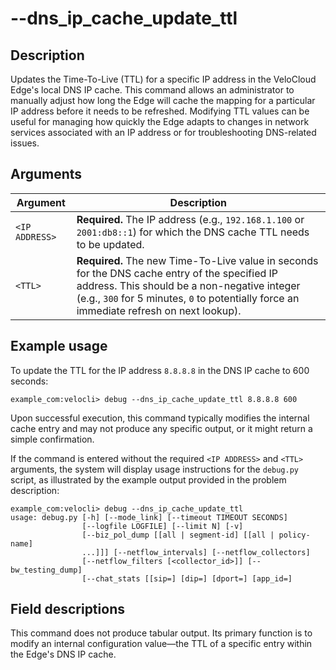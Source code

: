 #	--dns_ip_cache_update_ttl <IP ADDRESS> <TTL>

##	Description
Updates the Time-To-Live (TTL) for a specific IP address in the VeloCloud Edge's local DNS IP cache. This command allows an administrator to manually adjust how long the Edge will cache the mapping for a particular IP address before it needs to be refreshed. Modifying TTL values can be useful for managing how quickly the Edge adapts to changes in network services associated with an IP address or for troubleshooting DNS-related issues.

##  Arguments
| Argument      | Description                                                                 |
|---------------|-----------------------------------------------------------------------------|
| `<IP ADDRESS>`  | **Required.** The IP address (e.g., `192.168.1.100` or `2001:db8::1`) for which the DNS cache TTL needs to be updated. |
| `<TTL>`         | **Required.** The new Time-To-Live value in seconds for the DNS cache entry of the specified IP address. This should be a non-negative integer (e.g., `300` for 5 minutes, `0` to potentially force an immediate refresh on next lookup). |

##  Example usage
To update the TTL for the IP address `8.8.8.8` in the DNS IP cache to 600 seconds:
```
example_com:velocli> debug --dns_ip_cache_update_ttl 8.8.8.8 600
```
Upon successful execution, this command typically modifies the internal cache entry and may not produce any specific output, or it might return a simple confirmation.

If the command is entered without the required `<IP ADDRESS>` and `<TTL>` arguments, the system will display usage instructions for the `debug.py` script, as illustrated by the example output provided in the problem description:
```
example_com:velocli> debug --dns_ip_cache_update_ttl
usage: debug.py [-h] [--mode_link] [--timeout TIMEOUT SECONDS]
                [--logfile LOGFILE] [--limit N] [-v]
                [--biz_pol_dump [[all | segment-id] [[all | policy-name]
                ...]]] [--netflow_intervals] [--netflow_collectors]
                [--netflow_filters [<collector_id>]] [--bw_testing_dump]
                [--chat_stats [[sip=] [dip=] [dport=] [app_id=]
```

##  Field descriptions
This command does not produce tabular output. Its primary function is to modify an internal configuration value—the TTL of a specific entry within the Edge's DNS IP cache.